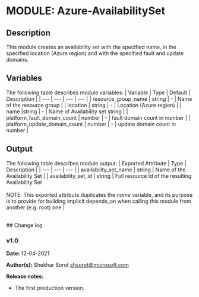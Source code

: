 # MODULE: Azure-AvailabilitySet

## Description

This module creates an availability set with the specified name, in the specified location (Azure region) and with the specified fault and update domains.

## Variables

The following table describes module variables:
| Variable | Type | Default | Description |
| --- | --- | --- | --- |
| resource_group_name | string | - | Name of the resource group |
| location | string | - | Location (Azure region) |
| name |string | - | Name of Availability set string  |
| platform_fault_domain_count | number | - | fault domain count in number |
| platform_update_domain_count | number | - | update domain count in number |

## Output

The following table describes module output:
| Exported Attribute | Type | Description |
| --- | --- | --- |
| availability_set_name | string | Name of the Availability Set |
| availability_set_id | string |  Full resource Id of the resulting Availability Set<br><br>NOTE: This exported attribute duplicates the *name* variable, and its purpose is to provide for building implicit depends_on when calling this module from another (e.g. root) one |

<br>
## Change log

### v1.0

**Date:** 12-04-2021

**Author(s):** Shekhar Sorot <shsorot@microsoft.com>

**Release notes:**
- The first production version.



